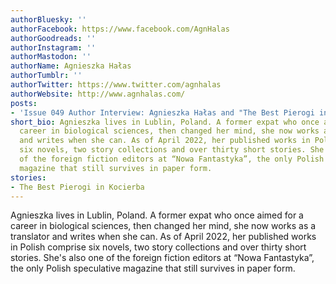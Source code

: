 ```yaml
---
authorBluesky: ''
authorFacebook: https://www.facebook.com/AgnHalas
authorGoodreads: ''
authorInstagram: ''
authorMastodon: ''
authorName: Agnieszka Hałas
authorTumblr: ''
authorTwitter: https://www.twitter.com/agnhalas
authorWebsite: http://www.agnhalas.com/
posts:
- 'Issue 049 Author Interview: Agnieszka Hałas and "The Best Pierogi in Kocierba"'
short_bio: Agnieszka lives in Lublin, Poland. A former expat who once aimed for a
  career in biological sciences, then changed her mind, she now works as a translator
  and writes when she can. As of April 2022, her published works in Polish comprise
  six novels, two story collections and over thirty short stories. She's also one
  of the foreign fiction editors at “Nowa Fantastyka”, the only Polish speculative
  magazine that still survives in paper form.
stories:
- The Best Pierogi in Kocierba
---
```


Agnieszka lives in Lublin, Poland. A former expat who once aimed for a career in biological sciences, then changed her mind, she now works as a translator and writes when she can. As of April 2022, her published works in Polish comprise six novels, two story collections and over thirty short stories. She's also one of the foreign fiction editors at “Nowa Fantastyka”, the only Polish speculative magazine that still survives in paper form.